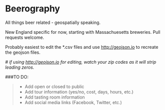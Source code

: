 Beerography
====

All things beer related - geospatially speaking.

New England specific for now, starting with Massachuesetts breweries.  Pull requests welcome.

Probably easiest to edit the *.csv files and use http://geojson.io to recreate the geojson files.

_# if using http://geojson.io for editing, watch your zip codes as it will strip leading zeros._

###TO DO:
>* Add open or closed to public
>* Add tour information (yes/no, cost, days, hours, etc.)
>* Add tasting room information
>* Add social media links (Facebook, Twitter, etc.)

<script src="https://embed.github.com/view/geojson/dmofot/Beerography/master/MA_Breweries_v10.geojson"></script>
